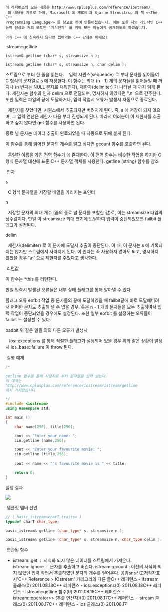 

```warning
이 레퍼런스의 모든 내용은 http://www.cplusplus.com/reference/iostream/
 의 내용을 기초로 하여, Microsoft 의 MSDN 과 Bjarne Stroustrup 의 책 <<The C++ 
Programming Language>> 를 참고로 하여 만들어졌습니다. 이는 또한 저의 개인적인 C++ 능력 향상과 저의 모토인 '지식전파' 를 위해 모든 이들에게 공개하도록 하겠습니다.
```

```info
아직 C++ 에 친숙하지 않다면 씹어먹는 C++ 강좌는 어때요?
```


istream::getline

```info
istream& getline (char* s, streamsize n );

istream& getline (char* s, streamsize n, char delim );
```

스트림으로 부터 한 줄을 읽는다.
  
입력 시퀀스(sequence) 로 부터 문자를 읽어들여 C 형식의 문자열로 s 에 저장한다. 
이 함수는 최대 (n - 1) 개의 문자들을 읽어들일 때 까지나 (n 번째는 NULL 문자로 채워진다), 제한자(delimiter) 가 나타날 때 까지 읽게 된다. 제한자는 함수의 인자 delim 으로 전달되며, 명시하지 않았다면 '\n' 으로 간주한다. 또한 입력은 파일의 끝에 도달하거나, 입력 작업시 오류가 발생시 자동으로 종료된다. 

  제한자를 찾았다면, 시퀀스에서 추출되지만 버려지게 된다. 즉, s 에 저장이 되지 않으며, 그 입력 연산은 제한자 다음 부터 진행되게 된다. 따라서 여러분이 이 제한자를 추출하고 싶지 않다면 get 함수를 사용하면 된다. 

종료 널 문자는 데이터 추출이 완료되었을 때 자동으로 뒤에 붙게 된다.

이 함수를 통해 읽어진 문자의 개수를 알고 싶다면 gcount 함수를 호출하면 된다.

  동일한 이름을 가진 전역 함수가 <string> 에 존재한다. 이 전역 함수는 비슷한 작업을 하지만 C 형식 문자열 대신에 표준 C++ 문자열 객체를 사용한다. getline (string) 함수를 참조

 인자

s

  C 형식 문자열을 저장할 배열을 가리키는 포인터

n

  저장할 문자의 최대 개수 (끝의 종료 널 문자를 포함한 값)로, 이는 streamsize 타입의 정수값이다. 만일 이 streamsize 최대 크기에 도달하여 입력이 중단되었으면 failbit 플래그가 설정된다. 

delim

  제한자(delimiter) 로 이 문자에 도달시 추출이 중단된다. 이 때, 이 문자는 s 에 기록되지는 않지만 스트림에서 사라지게 된다. 이 인자는 꼭 사용하지 않아도 되고, 명시하지 않았을 경우 '\n' 으로 제한자를 주었다고 생각한다. 

 리턴값

이 함수는 *this 를 리턴한다. 


만일 입력시 발생된 오류들은 내부 상태 플래그를 통해 알아낼 수 있다.


플래그
오류
eofbit
작업 중 문자들의 끝에 도달하였을 때
failbit끝에 바로 도달해버려서 어떠한 문자도 추출해 낼 수 없을 경우. 혹은 n - 1 개의 문자들을 모두 추출하여서 입력 작업이 중단되었을 경우에도 설정된다. 또한 일부 eofbit 를 설정하는 오류들이 failbit 도 설정할 수 있다.

badbit
위 같은 일들 외의 다른 오류가 발생시

  
ios::exceptions 를 통해 적절한 플래그가 설정되어 있을 경우 위와 같은 상황이 발생시 ios_base::failure 이 throw 된다. 

 실행 예제

```cpp
/*

getline 함수를 통해 사용자로 부터 문자열을 입력 받는다.
이 예제는
http://www.cplusplus.com/reference/iostream/istream/getline
에서 가져왔습니다.

*/
#include <iostream>
using namespace std;

int main () 
{
    char name[256], title[256];

    cout << "Enter your name: ";
    cin.getline (name,256);

    cout << "Enter your favourite movie: ";
    cin.getline (title,256);

    cout << name << "'s favourite movie is " << title;

    return 0;
}
```


실행 결과


![](http://img1.daumcdn.net/thumb/R1920x0/?fname=http%3A%2F%2Fcfile24.uf.tistory.com%2Fimage%2F171C67424E4BDFE4051BA6)



 템플릿 멤버 선언

```cpp
// ( basic_istream<charT,traits> )
typedef charT char_type;

basic_istream& getline (char_type* s, streamsize n );

basic_istream& getline (char_type* s, streamsize n, char_type delim );
```


 연관된 함수
* istream::get  :  서식화 되지 않은 데이터를 스트림에서 가져온다. 
istream::ignore  :  문자를 추출하고 버린다. istream::gcount : 이전의 서식화 되지 않았던 입력 작업서 추출하였던 문자의 개수를 얻어온다.
공감sns신고저작자표시'C++ Reference > IOstream' 카테고리의 다른 글C++ 레퍼런스 - ifstream 클래스(0)
2011.08.18C++ 레퍼런스 - ios::exceptions(0)
2011.08.18C++ 레퍼런스 - istream::getline 함수(0)
2011.08.18C++ 레퍼런스 - istream::operator>> (추출 연산자)(0)
2011.08.17C++ 레퍼런스 - istream 클래스(0)
2011.08.17C++ 레퍼런스 - ios 클래스(0)
2011.08.17

